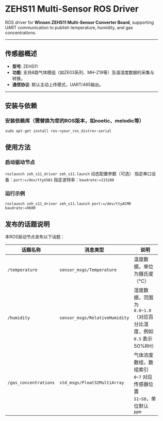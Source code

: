 # ZEHS11 Multi-Sensor ROS Driver

ROS driver for **Winsen ZEHS11 Multi-Sensor Converter Board**, supporting UART communication to publish temperature, humidity, and gas concentrations.

---

## 传感器概述
- **型号**: ZEHS11  
- **功能**: 支持8路气体模组（如ZE03系列、MH-Z19等）及温湿度数据的采集与转换。  
- **通信协议**: 默认主动上传模式，UART/485输出。  

---

## 安装与依赖

### 安装依赖库（需替换为您的ROS版本，如noetic、melodic等）
```sudo apt-get install ros-<your_ros_distro>-serial```

## 使用方法
### 启动驱动节点
```roslaunch zeh_s11_driver zeh_s11.launch```
动态配置参数（可选）
指定串口设备：```port:=/dev/ttyUSB1```
指定波特率：```baudrate:=115200```

### 运行示例
```roslaunch zeh_s11_driver zeh_s11.launch port:=/dev/ttyACM0 baudrate:=9600```

## 发布的话题说明

本ROS驱动节点发布以下话题：

| 话题名称               | 消息类型                     | 说明                                                                 |
|------------------------|------------------------------|----------------------------------------------------------------------|
| `/temperature`         | `sensor_msgs/Temperature`    | 温度数据，单位为摄氏度（℃）                                         |
| `/humidity`            | `sensor_msgs/RelativeHumidity` | 湿度数据，范围为 `0.0~1.0`（对应百分比湿度，例如 `0.5` 表示 50%RH）  |
| `/gas_concentrations`  | `std_msgs/Float32MultiArray` | 气体浓度数组，数组索引 `0~7` 对应传感器位置 `S1~S8`，单位默认 `ppm`  |
